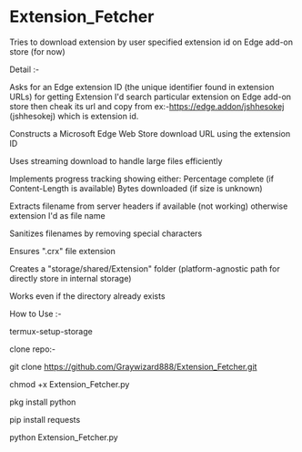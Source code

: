 # Extension_Fetcher
Tries to download extension by user specified extension id on Edge add-on store (for now)



Detail :-

Asks for an Edge extension ID (the unique identifier found in extension URLs) for getting Extension I'd search particular extension on Edge add-on store then cheak its url and copy from ex:-https://edge.addon/jshhesokej
(jshhesokej) which is extension id.

Constructs a Microsoft Edge Web Store download URL using the extension ID

Uses streaming download to handle large files efficiently

Implements progress tracking showing either:
Percentage complete (if Content-Length is available)
Bytes downloaded (if size is unknown)

Extracts filename from server headers if available (not working) otherwise extension I'd as file name

Sanitizes filenames by removing special characters

Ensures ".crx" file extension

Creates a "storage/shared/Extension" folder (platform-agnostic path for directly store in internal storage)

Works even if the directory already exists









How to Use :-



termux-setup-storage

clone repo:-

git clone https://github.com/Graywizard888/Extension_Fetcher.git

chmod +x Extension_Fetcher.py

pkg install python

pip install requests

python Extension_Fetcher.py


